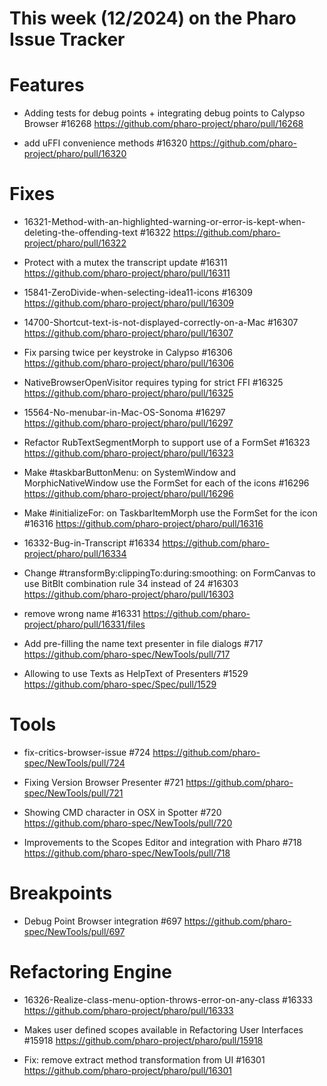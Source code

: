 # This week (12/2024) on the Pharo Issue Tracker


# Features

- Adding tests for debug points + integrating debug points to Calypso Browser #16268
	https://github.com/pharo-project/pharo/pull/16268

- add uFFI convenience methods #16320
	https://github.com/pharo-project/pharo/pull/16320

# Fixes

- 16321-Method-with-an-highlighted-warning-or-error-is-kept-when-deleting-the-offending-text #16322
	https://github.com/pharo-project/pharo/pull/16322

- Protect with a mutex the transcript update #16311
	https://github.com/pharo-project/pharo/pull/16311

- 15841-ZeroDivide-when-selecting-idea11-icons #16309
	https://github.com/pharo-project/pharo/pull/16309

- 14700-Shortcut-text-is-not-displayed-correctly-on-a-Mac #16307
	https://github.com/pharo-project/pharo/pull/16307

- Fix parsing twice per keystroke in Calypso #16306
	https://github.com/pharo-project/pharo/pull/16306
	
- NativeBrowserOpenVisitor requires typing for strict FFI #16325
	https://github.com/pharo-project/pharo/pull/16325

- 15564-No-menubar-in-Mac-OS-Sonoma #16297
	https://github.com/pharo-project/pharo/pull/16297

- Refactor RubTextSegmentMorph to support use of a FormSet #16323
	https://github.com/pharo-project/pharo/pull/16323

- Make #taskbarButtonMenu: on SystemWindow and MorphicNativeWindow use the FormSet for each of the icons #16296
	https://github.com/pharo-project/pharo/pull/16296

- Make #initializeFor: on TaskbarItemMorph use the FormSet for the icon #16316
	https://github.com/pharo-project/pharo/pull/16316

- 16332-Bug-in-Transcript #16334
	https://github.com/pharo-project/pharo/pull/16334
	
- Change #transformBy:clippingTo:during:smoothing: on FormCanvas to use BitBlt combination rule 34 instead of 24 #16303
	https://github.com/pharo-project/pharo/pull/16303
	
- remove wrong name #16331
	https://github.com/pharo-project/pharo/pull/16331/files

- Add pre-filling the name text presenter in file dialogs #717
	https://github.com/pharo-spec/NewTools/pull/717
	
- Allowing to use Texts as HelpText of Presenters #1529
	https://github.com/pharo-spec/Spec/pull/1529

# Tools

- fix-critics-browser-issue #724
	https://github.com/pharo-spec/NewTools/pull/724
	
- Fixing Version Browser Presenter #721
	https://github.com/pharo-spec/NewTools/pull/721

- Showing CMD character in OSX in Spotter #720
	https://github.com/pharo-spec/NewTools/pull/720
	
- Improvements to the Scopes Editor and integration with Pharo #718
	https://github.com/pharo-spec/NewTools/pull/718

	
# Breakpoints

- Debug Point Browser integration #697
		https://github.com/pharo-spec/NewTools/pull/697
	
# Refactoring Engine

- 16326-Realize-class-menu-option-throws-error-on-any-class #16333
	https://github.com/pharo-project/pharo/pull/16333

- Makes user defined scopes available in Refactoring User Interfaces #15918
	https://github.com/pharo-project/pharo/pull/15918
	
- Fix: remove extract method transformation from UI #16301
	https://github.com/pharo-project/pharo/pull/16301
	